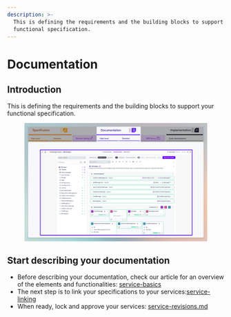 ```yaml
---
description: >-
  This is defining the requirements and the building blocks to support your
  functional specification.
---
```


# Documentation

## Introduction

This is defining the requirements and the building blocks to support your functional specification.

<figure><img src="../../.gitbook/assets/CleanShot 2024-07-09 at 12.02.57.png" alt=""><figcaption></figcaption></figure>

## Start describing your documentation

* Before describing your documentation, check our article for an overview of the elements and functionalities: [service-basics](service-basics/ "mention")
* The next step is to link your specifications to your services:[service-linking](service-linking/ "mention")
* When ready, lock and approve your services: [service-revisions.md](service-revisions.md "mention")

